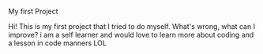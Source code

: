 My first Project


Hi! This is my first project that I tried to do myself. What's wrong, what can I improve? i am a self learner and would love to learn more about coding and a lesson in code manners LOL
